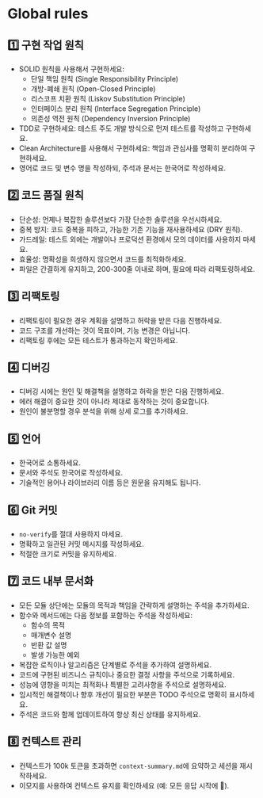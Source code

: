 # Global rules

## 1️⃣ 구현 작업 원칙

- SOLID 원칙을 사용해서 구현하세요:
  - 단일 책임 원칙 (Single Responsibility Principle)
  - 개방-폐쇄 원칙 (Open-Closed Principle)
  - 리스코프 치환 원칙 (Liskov Substitution Principle)
  - 인터페이스 분리 원칙 (Interface Segregation Principle)
  - 의존성 역전 원칙 (Dependency Inversion Principle)
- TDD로 구현하세요: 테스트 주도 개발 방식으로 먼저 테스트를 작성하고 구현하세요.
- Clean Architecture를 사용해서 구현하세요: 책임과 관심사를 명확히 분리하여 구현하세요.
- 영어로 코드 및 변수 명을 작성하되, 주석과 문서는 한국어로 작성하세요.

## 2️⃣ 코드 품질 원칙

- 단순성: 언제나 복잡한 솔루션보다 가장 단순한 솔루션을 우선시하세요.
- 중복 방지: 코드 중복을 피하고, 가능한 기존 기능을 재사용하세요 (DRY 원칙).
- 가드레일: 테스트 외에는 개발이나 프로덕션 환경에서 모의 데이터를 사용하지 마세요.
- 효율성: 명확성을 희생하지 않으면서 코드를 최적화하세요.
- 파일은 간결하게 유지하고, 200-300줄 이내로 하며, 필요에 따라 리팩토링하세요.

## 3️⃣ 리팩토링

- 리팩토링이 필요한 경우 계획을 설명하고 허락을 받은 다음 진행하세요.
- 코드 구조를 개선하는 것이 목표이며, 기능 변경은 아닙니다.
- 리팩토링 후에는 모든 테스트가 통과하는지 확인하세요.

## 4️⃣ 디버깅

- 디버깅 시에는 원인 및 해결책을 설명하고 허락을 받은 다음 진행하세요.
- 에러 해결이 중요한 것이 아니라 제대로 동작하는 것이 중요합니다.
- 원인이 불분명할 경우 분석을 위해 상세 로그를 추가하세요.

## 5️⃣ 언어

- 한국어로 소통하세요.
- 문서와 주석도 한국어로 작성하세요.
- 기술적인 용어나 라이브러리 이름 등은 원문을 유지해도 됩니다.

## 6️⃣ Git 커밋

- `no-verify`를 절대 사용하지 마세요.
- 명확하고 일관된 커밋 메시지를 작성하세요.
- 적절한 크기로 커밋을 유지하세요.

## 7️⃣ 코드 내부 문서화

- 모든 모듈 상단에는 모듈의 목적과 책임을 간략하게 설명하는 주석을 추가하세요.
- 함수와 메서드에는 다음 정보를 포함하는 주석을 작성하세요:
  - 함수의 목적
  - 매개변수 설명
  - 반환 값 설명
  - 발생 가능한 예외
- 복잡한 로직이나 알고리즘은 단계별로 주석을 추가하여 설명하세요.
- 코드에 구현된 비즈니스 규칙이나 중요한 결정 사항을 주석으로 기록하세요.
- 성능에 영향을 미치는 최적화나 특별한 고려사항을 주석으로 설명하세요.
- 임시적인 해결책이나 향후 개선이 필요한 부분은 TODO 주석으로 명확히 표시하세요.
- 주석은 코드와 함께 업데이트하여 항상 최신 상태를 유지하세요.

## 8️⃣ 컨텍스트 관리

- 컨텍스트가 100k 토큰을 초과하면 `context-summary.md`에 요약하고 세션을 재시작하세요.
- 이모지를 사용하여 컨텍스트 유지를 확인하세요 (예: 모든 응답 시작에 🚀).
